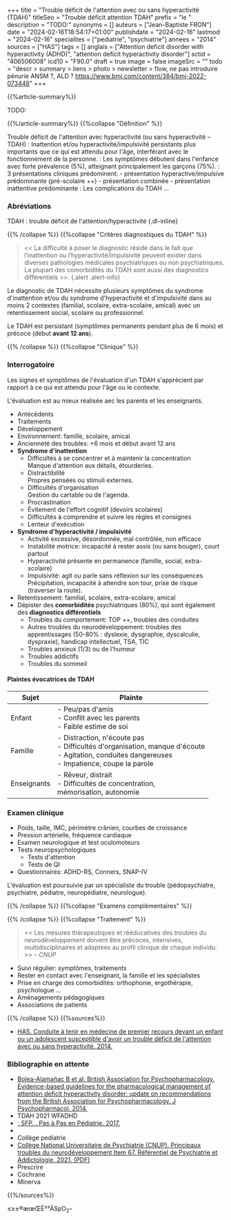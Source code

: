 +++
title = "Trouble déficit de l'attention avec ou sans hyperactivité (TDAH)"
titleSeo = "Trouble déficit attention TDAH"
prefix = "le "
description = "TODO:"
synonyms = []
auteurs = ["Jean-Baptiste FRON"]
date = "2024-02-16T18:54:17+01:00"
publishdate = "2024-02-16"
lastmod = "2024-02-16"
specialites = ["pediatrie", "psychiatrie"]
annees = "2014"
sources = ["HAS"]
tags = []
anglais = ["Attention deficit disorder with hyperactivity (ADHD)", "attention deficit hyperactivity disorder"]
sctid = "406506008"
icd10 = "F90.0"
draft = true
image = false
imageSrc = ""
todo = "descr > summary > liens > photo > newsletter > flow, ne pas introduire pénurie ANSM ?, ALD ? https://www.bmj.com/content/384/bmj-2022-073448"
+++

{{%article-summary%}}

TODO:

{{%/article-summary%}}
{{%collapse "Définition" %}}

Trouble déficit de l'attention avec hyperactivité (ou sans hyperactivité – TDAH)
: Inattention et/ou hyperactivité/impulsivité persistants plus importants que ce qui est attendu pour l'âge, interférant avec le fonctionnement de la personne.
: Les symptômes débutent dans l'enfance avec forte prévalence (5%), atteignant principalement les garçons (75%).
: 3 présentations cliniques prédominent:
    - présentation hyperactive/impulsive prédominante (pré-scolaire ++)
    - présentation combinée
    - présentation inattentive prédominante
: Les complications du TDAH ...

### Abréviations

TDAH
: trouble déficit de l'attention/hyperactivité
{.dl-inline}

{{% /collapse %}}
{{%collapse "Critères diagnostiques du TDAH" %}}

> << La difficulté à poser le diagnostic réside dans le fait que l’inattention ou l’hyperactivité/impulsivité peuvent
exister dans diverses pathologies médicales psychiatriques ou non psychiatriques. La plupart des comorbidités du TDAH sont aussi des diagnostics différentiels >>.
{.alert .alert-info}

Le diagnostic de TDAH nécessite plusieurs symptômes du syndrome d'inattention et/ou du syndrome d'hyperactivité et d'impulsivité dans au moins 2 contextes (familial, scolaire, extra-scolaire, amical) avec un retentissement social, scolaire ou professionnel.

Le TDAH est persistant (symptômes permanents pendant plus de 6 mois) et précoce (début **avant 12 ans**).

{{% /collapse %}}
{{%collapse "Clinique" %}}

### Interrogatoire

Les signes et symptômes de l'évaluation d'un TDAH s'apprécient par rapport à ce qui est attendu pour l'âge ou le contexte.

L'évaluation est au mieux réalisée aec les parents et les enseignants.

- Antécédents
- Traitements
- Développement
- Environnement: famille, scolaire, amical
- Ancienneté des troubles: +6 mois et début avant 12 ans
- **Syndrome d'inattention**
  - Difficultés à se concentrer et à maintenir la concentration  
    Manque d'attention aux détails, étourderies.
  - Distractibilité  
    Propres pensées ou stimuli externes.
  - Difficultés d'organisation  
    Gestion du cartable ou de l'agenda.
  - Procrastination
  - Évitement de l'effort cognitif (devoirs scolaires)
  - Difficultés à comprendre et suivre les règles et consignes
  - Lenteur d'exécution
- **Syndrome d'hyperactivité / impulsivité**
  - Activité excessive, désordonnée, mal contrôlée, non efficace
  - Instabilité motrice: incapacité à rester assis (ou sans bouger), court partout
  - Hyperactivité présente en permanence (famille, social, extra-scolaire)
  - Impulsivité: agit ou parle sans réflexion sur les conséquences  
    Précipitation, incapacité à attendre son tour, prise de risque (traverser la route).
- Retentissement: familial, scolaire, extra-scolaire, amical
- Dépister des **comorbidités** psychiatriques (80%), qui sont également des **diagnostics différentiels**
  - Troubles du comportement: TOP ++, troubles des conduites
  - Autres troubles du neurodéveloppement: troubles des apprentissages (50-80% : dyslexie, dysgraphie, dyscalculie, dyspraxie), handicap intellectuel, TSA, TIC
  - Troubles anxieux (1/3) ou de l'humeur
  - Troubles addictifs
  - Troubles du sommeil

#### Plaintes évocatrices de TDAH

| Sujet       | Plainte                                                                                                                                             |
|-------------|-----------------------------------------------------------------------------------------------------------------------------------------------------|
| Enfant      | - Peu/pas d'amis<br>- Conflit avec les parents<br>- Faible estime de soi                                                                            |
| Famille     | - Distraction, n'écoute pas<br>- Difficultés d'organisation, manque d'écoute<br>- Agitation, conduites dangereuses<br>- Impatience, coupe la parole |
| Enseignants | - Rêveur, distrait<br>- Difficultés de concentration,<br>mémorisation, autonomie                                                                    |

### Examen clinique

- Poids, taille, IMC, périmètre crânien, courbes de croissance
- Pression artérielle, fréquence cardiaque
- Examen neurologique et test oculomoteurs
- Tests neuropsychologiques
  - Tests d'attention
  - Tests de QI
- Questionnaires: ADHD-RS, Conners, SNAP-IV

L'évaluation est poursuivie par un spécialiste du trouble (pédopsychiatre, psychiatre, pédiatre, neuropédiatre, neurologue).

{{% /collapse %}}
{{%collapse "Examens complémentaires" %}}


{{% /collapse %}}
{{%collapse "Traitement" %}}

> << Les mesures thérapeutiques et rééducatives des troubles du neurodéveloppement doivent être précoces, intensives, multidisciplinaires et adaptées au profil clinique de chaque individu. >> – *CNUP*

- Suivi régulier: symptômes, traitements
- Rester en contact avec l'enseignant, la famille et les spécialistes
- Prise en charge des comorbidités: orthophonie, ergothérapie, psychologue ...
- Aménagements pédagogiques
- Associations de patients

{{% /collapse %}}
{{%sources%}}

- [HAS. Conduite à tenir en médecine de premier recours devant un enfant ou un adolescent susceptible d'avoir un trouble déficit de l'attention avec ou sans hyperactivité. 2014.](https://www.has-sante.fr/jcms/c_1362146/fr/conduite-a-tenir-en-medecine-de-premier-recours-devant-un-enfant-ou-un-adolescent-susceptible-d-avoir-un-trouble-deficit-de-l-attention-avec-ou-sans-hyperactivite)

### Bibliographie en attente

- [Bolea-Alamañac B et al; British Association for Psychopharmacology. Evidence-based guidelines for the pharmacological management of attention deficit hyperactivity disorder: update on recommendations from the British Association for Psychopharmacology. J Psychopharmacol. 2014.](https://journals.sagepub.com/doi/10.1177/0269881113519509?url_ver=Z39.88-2003&rfr_id=ori:rid:crossref.org&rfr_dat=cr_pub%20%200pubmed)
- TDAH 2021 WFADHD
- [; SFP. . Pas à Pas en Pédiatrie. 2017.]()
- [](https://www.bmj.com/content/384/bmj-2022-073448)
- Collège pediatrie
- [Collège National Universitaire de Psychiatrie (CNUP). Principaux troubles du neurodéveloppement Item 67. Référentiel de Psychiatrie et Addictologie. 2021. (PDF)](https://www.cunea.fr/sites/default/files/ref_psy_add_def_2021.pdf)
- Prescrire
- Cochrane
- Minerva

{{%/sources%}}

≤≥±®æœŒÈ²³ÂSpO<sub>2</sub>–
